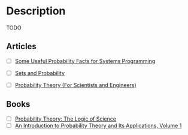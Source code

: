 # Description

TODO


## Articles

- [ ] [Some Useful Probability Facts for Systems Programming](https://theartofmachinery.com/2020/01/27/systems_programming_probability.html)
- [ ] [Sets and Probability](https://stopa.io/post/243)
- [ ] [Probability Theory (For Scientists and Engineers)](https://betanalpha.github.io/assets/case_studies/probability_theory)


## Books

- [ ] [Probability Theory: The Logic of Science](https://bayes.wustl.edu/etj/prob/book.pdf)
- [ ] [An Introduction to Probability Theory and Its Applications, Volume 1](https://www.goodreads.com/book/show/2378167)
